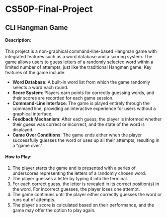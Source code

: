 # CS50P-Final-Project
## CLI Hangman Game



#### Description:
This project is a non-graphical command-line-based Hangman game with integrated features such as a word database and a scoring system. The game allows users to guess letters of a randomly selected word within a limited number of attempts, just like the traditional Hangman game. Key features of the game include:

- **Word Database**: A built-in word list from which the game randomly selects a word each round.
- **Score System**: Players earn points for correctly guessing words, and their scores are recorded for each game session.
- **Command-Line Interface**: The game is played entirely through the command line, providing an interactive experience for users without a graphical interface.
- **Feedback Mechanism**: After each guess, the player is informed whether their guess was correct or incorrect, and the state of the word is displayed.
- **Game Over Conditions**: The game ends either when the player successfully guesses the word or uses up all their attempts, resulting in a "game over."

#### How to Play:
1. The player starts the game and is presented with a series of underscores representing the letters of a randomly chosen word.
2. The player guesses a letter by typing it into the terminal.
3. For each correct guess, the letter is revealed in its correct position(s) in the word. For incorrect guesses, the player loses one attempt.
4. The game continues until the player either correctly guesses the word or runs out of attempts.
5. The player's score is calculated based on their performance, and the game may offer the option to play again.
